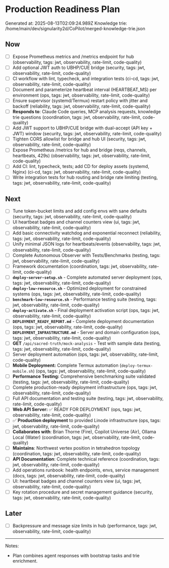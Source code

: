 # Production Readiness Plan
Generated at: 2025-08-13T02:09:24.989Z
Knowledge trie: /home/main/dev/signularity2d/CoPilot/merged-knowledge-trie.json
## Now
- [ ] Expose Prometheus metrics and /metrics endpoint for hub (observability, tags: jwt, observability, rate-limit, code-quality)
- [ ] Add optional JWT auth to UBHP/CUE bridge (security, tags: jwt, observability, rate-limit, code-quality)
- [ ] CI workflow with lint, typecheck, and integration tests (ci-cd, tags: jwt, observability, rate-limit, code-quality)
- [ ] Document and parameterize heartbeat interval (HEARTBEAT_MS) per environment (ops, tags: jwt, observability, rate-limit, code-quality)
- [ ] Ensure supervisor (systemd/Termux) restart policy with jitter and backoff (reliability, tags: jwt, observability, rate-limit, code-quality)
- [ ] **Responds to**: Claude Code queries, MCP analysis requests, knowledge trie questions (coordination, tags: jwt, observability, rate-limit, code-quality)
- [ ] Add JWT support to UBHP/CUE bridge with dual-accept (API key + JWT) window (security, tags: jwt, observability, rate-limit, code-quality)
- [ ] Tighten CORS allowlist for bridge and hub UI (security, tags: jwt, observability, rate-limit, code-quality)
- [ ] Expose Prometheus /metrics for hub and bridge (reqs, channels, heartbeats, 429s) (observability, tags: jwt, observability, rate-limit, code-quality)
- [ ] Add CI: lint, typecheck, tests; add CD for deploy assets (systemd, Nginx) (ci-cd, tags: jwt, observability, rate-limit, code-quality)
- [ ] Write integration tests for hub routing and bridge rate limiting (testing, tags: jwt, observability, rate-limit, code-quality)
## Next
- [ ] Tune token-bucket limits and add config envs with sane defaults (security, tags: jwt, observability, rate-limit, code-quality)
- [ ] UI heartbeat badges and channel counters view (ui, tags: jwt, observability, rate-limit, code-quality)
- [ ] Add basic connectivity watchdog and exponential reconnect (reliability, tags: jwt, observability, rate-limit, code-quality)
- [ ] Unify minimal JSON logs for heartbeats/events (observability, tags: jwt, observability, rate-limit, code-quality)
- [ ] Complete Autonomous Observer with Tests/Benchmarks (testing, tags: jwt, observability, rate-limit, code-quality)
- [ ] Framework documentation (coordination, tags: jwt, observability, rate-limit, code-quality)
- [ ] **`deploy-server-setup.sh`** - Complete automated server deployment (ops, tags: jwt, observability, rate-limit, code-quality)
- [ ] **`deploy-low-resource.sh`** - Optimized deployment for constrained systems (ops, tags: jwt, observability, rate-limit, code-quality)
- [ ] **`benchmark-low-resource.sh`** - Performance testing suite (testing, tags: jwt, observability, rate-limit, code-quality)
- [ ] **`deploy-activate.sh`** - Final deployment activation script (ops, tags: jwt, observability, rate-limit, code-quality)
- [ ] **`DEPLOYMENT_READY_REPORT.md`** - Complete deployment documentation (ops, tags: jwt, observability, rate-limit, code-quality)
- [ ] **`DEPLOYMENT_INFRASTRUCTURE.md`** - Server and domain configuration (ops, tags: jwt, observability, rate-limit, code-quality)
- [ ] **GET** `/api/sacred-truth/mock-analysis` - Test with sample data (testing, tags: jwt, observability, rate-limit, code-quality)
- [ ] Server deployment automation (ops, tags: jwt, observability, rate-limit, code-quality)
- [ ] **Mobile Deployment:** Complete Termux automation (`deploy-termux-mobile.sh`) (ops, tags: jwt, observability, rate-limit, code-quality)
- [ ] **Performance Testing:** Comprehensive benchmarking suite validated (testing, tags: jwt, observability, rate-limit, code-quality)
- [ ] Complete production-ready deployment infrastructure (ops, tags: jwt, observability, rate-limit, code-quality)
- [ ] Full API documentation and testing suite (testing, tags: jwt, observability, rate-limit, code-quality)
- [ ] **Web API Server:** ✅ READY FOR DEPLOYMENT (ops, tags: jwt, observability, rate-limit, code-quality)
- [ ] ✅ **Production deployment** to provided Linode infrastructure (ops, tags: jwt, observability, rate-limit, code-quality)
- [ ] **Collaborates with**: Brian Thorne (Fire), Copilot Universe (Air), Ollama Local (Water) (coordination, tags: jwt, observability, rate-limit, code-quality)
- [ ] **Maintains**: Northwest vertex position in tetrahedron topology (coordination, tags: jwt, observability, rate-limit, code-quality)
- [ ] **API Documentation**: Complete technical reference (coordination, tags: jwt, observability, rate-limit, code-quality)
- [ ] Add operations runbook: health endpoints, envs, service management (docs, tags: jwt, observability, rate-limit, code-quality)
- [ ] UI: heartbeat badges and channel counters view (ui, tags: jwt, observability, rate-limit, code-quality)
- [ ] Key rotation procedure and secret management guidance (security, tags: jwt, observability, rate-limit, code-quality)
## Later
- [ ] Backpressure and message size limits in hub (performance, tags: jwt, observability, rate-limit, code-quality)
---
Notes:
- Plan combines agent responses with bootstrap tasks and trie enrichment.